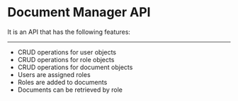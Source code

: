# Document Manager API

It is an API that has the following features:
_____________________________________________

* CRUD operations for user objects
* CRUD operations for role objects
* CRUD operations for document objects
* Users are assigned roles
* Roles are added to documents
* Documents can be retrieved by role
